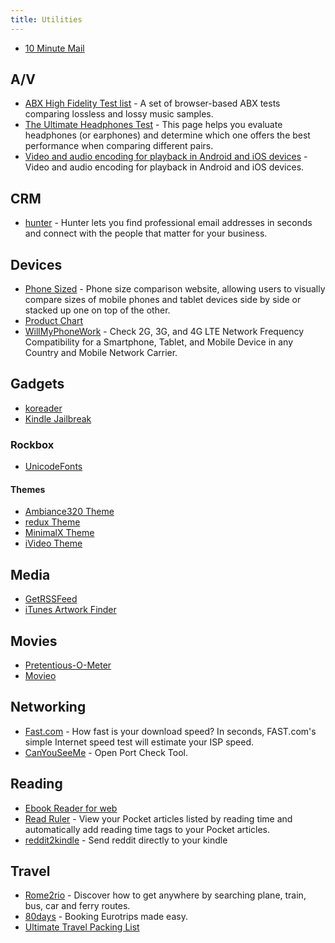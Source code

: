 ```yaml
---
title: Utilities
---
```


- [10 Minute Mail](https://10minutemail.com/)


## A/V
- [ABX High Fidelity Test list](http://abx.digitalfeed.net/list.html) - A set of browser-based ABX tests comparing lossless and lossy music samples.
- [The Ultimate Headphones Test](https://www.audiocheck.net/soundtests_headphones.php) - This page helps you evaluate headphones (or earphones) and determine which one offers the best performance when comparing different pairs.
- [Video and audio encoding for playback in Android and iOS devices](https://gist.github.com/pinge/b9f9ce1e4d399503f7c80df4c5d09f22) - Video and audio encoding for playback in Android and iOS devices.

## CRM
- [hunter](https://hunter.io) - Hunter lets you find professional email addresses in seconds and connect with the people that matter for your business.

## Devices
- [Phone Sized](https://phonesized.com/) - Phone size comparison website, allowing users to visually compare sizes of mobile phones and tablet devices side by side or stacked up one on top of the other.
- [Product Chart](https://www.productchart.com/)
- [WillMyPhoneWork](https://willmyphonework.net/) - Check 2G, 3G, and 4G LTE Network Frequency Compatibility for a Smartphone, Tablet, and Mobile Device in any Country and Mobile Network Carrier.

## Gadgets
- [koreader](https://github.com/koreader/koreader/wiki/Installation-on-Kobo-devices)
- [Kindle Jailbreak](https://www.mobileread.com/forums/showthread.php?t=323419)

### Rockbox
- [UnicodeFonts](https://www.rockbox.org/wiki/UnicodeFonts)

#### Themes
- [Ambiance320 Theme](http://themes.rockbox.org/index.php?themeid=2313&target=ipod6g)
- [redux Theme](http://themes.rockbox.org/index.php?themeid=2162&target=ipod6g)
- [MinimalX Theme](http://themes.rockbox.org/index.php?themeid=1962&target=ipod6g)
- [iVideo Theme](http://themes.rockbox.org/index.php?themeid=1309&target=ipod6g)

## Media
- [GetRSSFeed](https://getrssfeed.com)
- [iTunes Artwork Finder](https://bendodson.com/projects/itunes-artwork-finder/)


## Movies
- [Pretentious-O-Meter](http://pretentious-o-meter.co.uk/)
- [Movieo](https://movieo.me/)

## Networking
- [Fast.com](https://fast.com/) - How fast is your download speed? In seconds, FAST.com's simple Internet speed test will estimate your ISP speed.
- [CanYouSeeMe](https://canyouseeme.org) - Open Port Check Tool.

## Reading
- [Ebook Reader for web](https://www.loudreader.com/)
- [Read Ruler](https://readruler.com/) - View your Pocket articles listed by reading time and automatically add reading time tags to your Pocket articles.
- [reddit2kindle](https://reddit2kindle.com/) - Send reddit directly to your kindle

## Travel
- [Rome2rio](https://www.rome2rio.com/) - Discover how to get anywhere by searching plane, train, bus, car and ferry routes.
- [80days](https://eightydays.me/) - Booking Eurotrips made easy.
- [Ultimate Travel Packing List](https://www.budgetdirect.com.au/interactives/packinglist/)

